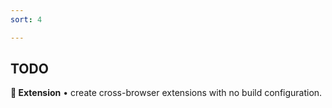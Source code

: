 ```yaml
---
sort: 4

---
```

TODO
---

**🧩 Extension** • create cross-browser extensions with no build configuration.
